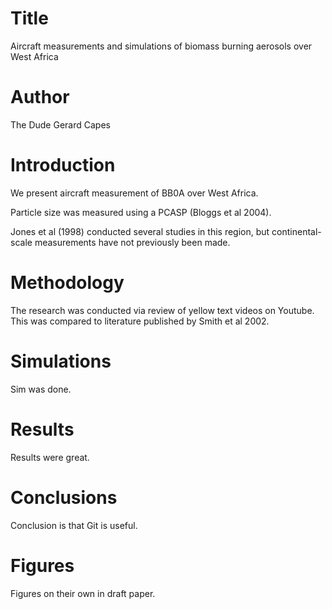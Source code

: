 # Title
Aircraft measurements and simulations of biomass burning aerosols over West Africa

# Author
The Dude
Gerard Capes

# Introduction
We present aircraft measurement of BB0A over West Africa.

Particle size was measured using a PCASP (Bloggs et al 2004).

Jones et al (1998) conducted several studies in this region, 
but continental-scale measurements have not previously been made.

# Methodology
The research was conducted via review of yellow text videos on Youtube. This was compared to
literature published by Smith et al 2002.

# Simulations
Sim was done.

# Results
Results were great.

# Conclusions
Conclusion is that Git is useful.

# Figures
Figures on their own in draft paper.